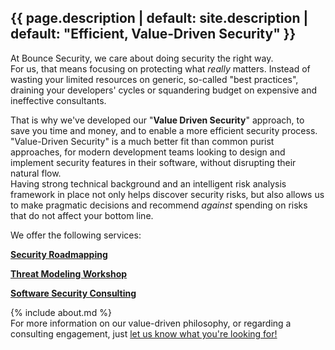 ---
---

<section id="section-intro" class="evenrow">
<a id="intro" class="anchor"></a>
<div class="section">

# {{ page.description | default: site.description | default: "Efficient, Value-Driven Security" }}

</div>
</section>

<section id="section-approach" class="oddrow">
<a id="approach" class="anchor"></a>
<div class="section">

At Bounce Security, we care about doing security the right way.   
For us, that means focusing on protecting what *really* matters. Instead of wasting your limited resources on generic, so-called "best practices", draining your developers' cycles or squandering budget on expensive and ineffective consultants.  

That is why we've developed our "**Value Driven Security**" approach, to save you time and money, and to enable a more efficient security process.   
"Value-Driven Security" is a much better fit than common purist approaches, for modern development teams looking to design and implement security features in their software, without disrupting their natural flow.   
Having strong technical background and an intelligent risk analysis framework in place not only helps discover security risks, but also allows us to make pragmatic decisions and recommend *against* spending on risks that do not affect your bottom line. 
</div>
</section>

<section id="section-services" class="evenrow">
<a id="services" class="anchor"></a>
<div class="section">

We offer the following services:   

<p><b><a href="services#roadmapping">Security Roadmapping</a></b></p>
<p><b><a href="services#tmworkshop">Threat Modeling Workshop</a></b></p>
<p><b><a href="services#consulting">Software Security Consulting</a></b></p>

</div>
</section>

<section id="section-about" class="oddrow">
<a id="about" class="anchor"></a>
{% include about.md %}
</section>

<section id="section-contact" class="evenrow">
<a id="contact" class="anchor"></a>
<div class="section">  
For more information on our value-driven philosophy, or regarding a consulting engagement, just <a href="https://forms.office.com/r/UQcj1NyLtB">let us know what you're looking for!</a>
</div>
</section>
